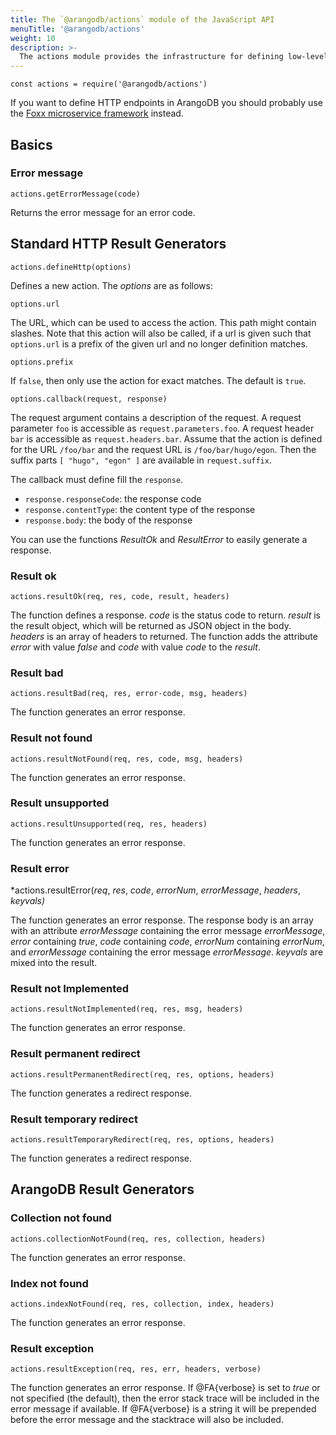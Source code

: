 ```yaml
---
title: The `@arangodb/actions` module of the JavaScript API
menuTitle: '@arangodb/actions'
weight: 10
description: >-
  The actions module provides the infrastructure for defining low-level HTTP actions
---
```

`const actions = require('@arangodb/actions')`

If you want to define HTTP endpoints in ArangoDB you should probably use the
[Foxx microservice framework](../foxx-microservices/_index.md) instead.

## Basics

### Error message

<!-- js/server/modules/@arangodb/actions.js -->

`actions.getErrorMessage(code)`

Returns the error message for an error code.

## Standard HTTP Result Generators

`actions.defineHttp(options)`

Defines a new action. The *options* are as follows:

`options.url`

The URL, which can be used to access the action. This path might contain
slashes. Note that this action will also be called, if a url is given such that
`options.url` is a prefix of the given url and no longer definition
matches.

`options.prefix`

If `false`, then only use the action for exact matches. The default is
`true`.

`options.callback(request, response)`

The request argument contains a description of the request. A request
parameter `foo` is accessible as `request.parameters.foo`. A request
header `bar` is accessible as `request.headers.bar`. Assume that
the action is defined for the URL `/foo/bar` and the request URL is
`/foo/bar/hugo/egon`. Then the suffix parts `[ "hugo", "egon" ]`
are available in `request.suffix`.

The callback must define fill the `response`.

- `response.responseCode`: the response code
- `response.contentType`: the content type of the response
- `response.body`: the body of the response

You can use the functions *ResultOk* and *ResultError* to easily
generate a response.

### Result ok

<!-- js/server/modules/@arangodb/actions.js -->

`actions.resultOk(req, res, code, result, headers)`

The function defines a response. *code* is the status code to
return. *result* is the result object, which will be returned as JSON
object in the body. *headers* is an array of headers to returned.
The function adds the attribute *error* with value *false*
and *code* with value *code* to the *result*.

### Result bad

<!-- js/server/modules/@arangodb/actions.js -->

`actions.resultBad(req, res, error-code, msg, headers)`

The function generates an error response.

### Result not found

<!-- js/server/modules/@arangodb/actions.js -->

`actions.resultNotFound(req, res, code, msg, headers)`

The function generates an error response.

### Result unsupported

<!-- js/server/modules/@arangodb/actions.js -->

`actions.resultUnsupported(req, res, headers)`

The function generates an error response.

### Result error

<!-- js/server/modules/@arangodb/actions.js -->

*actions.resultError(*req*, *res*, *code*, *errorNum*,
                         *errorMessage*, *headers*, *keyvals)*

The function generates an error response. The response body is an array
with an attribute *errorMessage* containing the error message
*errorMessage*, *error* containing *true*, *code* containing
*code*, *errorNum* containing *errorNum*, and *errorMessage*
containing the error message *errorMessage*. *keyvals* are mixed
into the result.

### Result not Implemented

<!-- js/server/modules/@arangodb/actions.js -->

`actions.resultNotImplemented(req, res, msg, headers)`

The function generates an error response.

### Result permanent redirect

<!-- js/server/modules/@arangodb/actions.js -->

`actions.resultPermanentRedirect(req, res, options, headers)`

The function generates a redirect response.

### Result temporary redirect

<!-- js/server/modules/@arangodb/actions.js -->

`actions.resultTemporaryRedirect(req, res, options, headers)`

The function generates a redirect response.

## ArangoDB Result Generators

### Collection not found

<!-- js/server/modules/@arangodb/actions.js -->

`actions.collectionNotFound(req, res, collection, headers)`

The function generates an error response.

### Index not found

<!-- js/server/modules/@arangodb/actions.js -->

`actions.indexNotFound(req, res, collection, index, headers)`

The function generates an error response.

### Result exception

<!-- js/server/modules/@arangodb/actions.js -->

`actions.resultException(req, res, err, headers, verbose)`

The function generates an error response. If @FA{verbose} is set to
*true* or not specified (the default), then the error stack trace will
be included in the error message if available. If @FA{verbose} is a string
it will be prepended before the error message and the stacktrace will also
be included.
